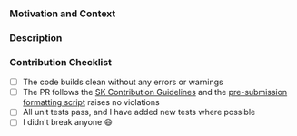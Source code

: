### Motivation and Context

<!-- Thank you for your contribution to the semantic-kernel repo!
Please help reviewers and future users, providing the following information:
  1. Why is this change required?
  2. What problem does it solve?
  3. What scenario does it contribute to?
  4. If it fixes an open issue, please link to the issue here.
-->

### Description

<!-- Describe your changes, the overall approach, the underlying design.
     These notes will help understanding how your code works. Thanks! -->

### Contribution Checklist

<!-- Before submitting this PR, please make sure: -->

- [ ] The code builds clean without any errors or warnings
- [ ] The PR follows the [SK Contribution Guidelines](https://github.com/microsoft/semantic-kernel/blob/main/CONTRIBUTING.md) and the [pre-submission formatting script](https://github.com/microsoft/semantic-kernel/blob/main/CONTRIBUTING.md#development-scripts) raises no violations
- [ ] All unit tests pass, and I have added new tests where possible
- [ ] I didn't break anyone :smile:
